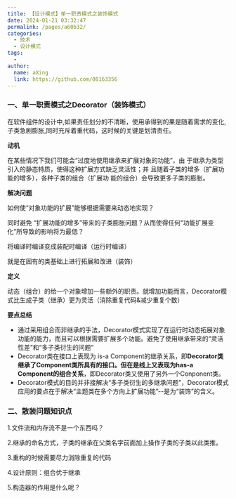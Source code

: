 ```yaml
---
title: 【设计模式】单一职责模式之装饰模式
date: 2024-01-21 03:32:47
permalink: /pages/a60b32/
categories:
  - 技术
  - 设计模式
tags:
  - 
author: 
  name: aXing
  link: https://github.com/08163356
---
```

### **一、单一职责模式之Decorator（装饰模式）**

在软件组件的设计中,如果责任划分的不清晰，使用承得到的果是随着需求的变化,子类急剧膨胀,同时充斥着重代码，这时候的关键是划清责任。

**动机**

在某些情况下我们可能会“过度地使用继承来扩展对象的功能”，由 
于继承为类型引入的静态特质，使得这种扩展方式缺乏灵活性；并 
且随着子类的增多（扩展功能的增多），各种子类的组合（扩展功 
能的组合）会导致更多子类的膨胀。

**解决问题**

如何使“对象功能的扩展”能够根据需要来动态地实现？

同时避免 “扩展功能的增多”带来的子类膨胀问题？从而使得任何“功能扩展变 化”所导致的影响将为最低？
<!-- more -->

将编译时编译变成装配时编译（运行时编译）

就是在固有的类基础上进行拓展和改进（装饰）

**定义**

动态（组合）的给一个对象增加一些额外的职责。就增加功能而言，Decorator模式比生成子类（继承）更为灵活（消除重复代码&减少重复个数）

**要点总结**

- 通过采用组合而非继承的手法，Decorator模式实现了在运行时动态拓展对象功能的能力，而且可以根据需要扩展多个功能。避免了使用继承带来的“灵活性差”和“多子类衍生的问题”
- Decorator类在接口上表现为 is-a Component的继承关系，即**Decorator类继承了Component类所具有的接口。但在是线上又表现为has-a Component的组合关系**，即Decorator类又使用了另外一个Conponent类。
- Decorator模式的目的并非接解决“多子类衍生的多继承问题”，Decorator模式应用的要点在于解决“主题类在多个方向上扩展功能”--是为“装饰”的含义。

###  **二、散装问题知识点**

1.文件流和内存流不是一个东西吗？

2.继承的命名方式，子类的继承在父类名字前面加上操作子类的子类以此类推。

3.重构的时候需要尽力消除重复的代码

4.设计原则：组合优于继承

5.构造器的作用是什么呢？